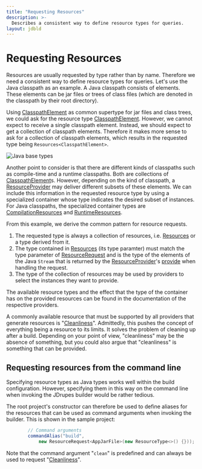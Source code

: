 ```yaml
---
title: "Requesting Resources"
description: >-
  Describes a consistent way to define resource types for queries.
layout: jdbld
---
```


# Requesting Resources

Resources are usually requested by type rather than by name.
Therefore we need a consistent way to define resource types for
queries. Let's use the Java classpath as an example. A Java classpath
consists of elements. These elements can be jar files or trees
of class files (which are denoted in the classpath by their root
directory).

Using [ClasspathElement](javadoc/org/jdrupes/builder/java/ClasspathElement.html)
as common supertype for jar files and class trees, we could ask for the
resource type
[ClasspathElement](javadoc/org/jdrupes/builder/java/ClasspathElement.html).
However, we cannot expect to receive a single classpath element.
Instead, we should expect to get a collection of classpath elements.
Therefore it makes more sense to ask for a collection of classpath
elements, which results in the requested type being
`Resources<ClasspathElement>`.

![Java base types](javadoc/java-base-types.svg)

Another point to consider is that there are different kinds of
classpaths such as compile-time and a runtime classpaths. Both are 
collections of
[ClasspathElement](javadoc/org/jdrupes/builder/java/ClasspathElement.html)s.
However, depending on the kind of classpath, a
[ResourceProvider](javadoc/org/jdrupes/builder/api/ResourceProvider.html)
may deliver different subsets of these elements. We can include this
information in the requested resource type by using a specialized
container whose type indicates the desired subset of instances. For Java
classpaths, the specialized container types are
[CompilationResources](javadoc/org/jdrupes/builder/java/CompilationResources.html)
and [RuntimeResources](javadoc/org/jdrupes/builder/java/RuntimeResources.html).

From this example, we derive the common pattern for resource requests.

 1. The requested type is always a collection of resources, i.e.
    [Resources](javadoc/org/jdrupes/builder/api/Resources.html) or a type
    derived from it.
 2. The type contained in
    [Resources](javadoc/org/jdrupes/builder/api/Resources.html) (its type
    paramter) must match the type parameter of
    [ResourceRequest](javadoc/org/jdrupes/builder/api/ResourceRequest.html)
    and is the type of the elements of the Java `Stream` that is returned
    by the
    [ResourceProvider](javadoc/org/jdrupes/builder/api/ResourceProvider.html)'s
    [provide](javadoc/org/jdrupes/builder/api/ResourceProvider.html#provide)
    when handling the request.
 3. The type of the collection of resources may be used by providers
    to select the instances they want to provide.

The available resource types and the effect that the type of the
container has on the provided resources can be found in the
documentation of the respective providers.

A commonly available resource that must be supported by all providers
that generate resources is 
"[Cleanliness](javadoc/org/jdrupes/builder/api/Cleanliness.html)".
Admittedly, this pushes the concept of everything being a resource
to its limits. It solves the problem of cleaning up after a build.
Depending on your point of view, "cleanliness" may be the absence of
something, but you could also argue that "cleanliness" is something
that can be provided.

## Requesting resources from the command line

Specifying resource types as Java types works well within the build
configuration. However, specifying them in this way on the command
line when invoking the JDrupes builder would be rather tedious.

The root project's constructor can therefore be used to define
aliases for the resources that can be used as command arguments
when invoking the builder. This is shown in the sample project:

```java
        // Command arguments
        commandAlias("build",
            new ResourceRequest<AppJarFile>(new ResourceType<>() {}));
```
 
Note that the command argument "`clean`" is predefined and can always
be used to request
"[Cleanliness](javadoc/org/jdrupes/builder/api/Cleanliness.html)".
